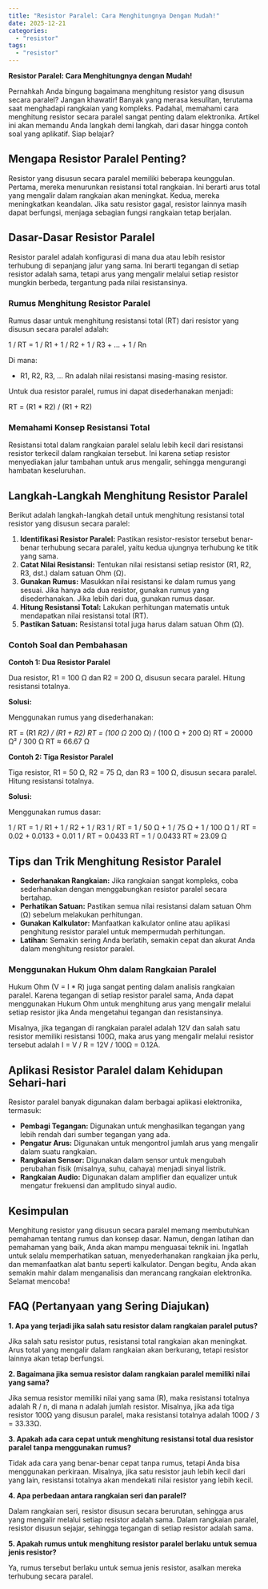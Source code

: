 ```yaml
---
title: "Resistor Paralel: Cara Menghitungnya Dengan Mudah!"
date: 2025-12-21
categories: 
  - "resistor"
tags: 
  - "resistor"
---
```


**Resistor Paralel: Cara Menghitungnya dengan Mudah!**

Pernahkah Anda bingung bagaimana menghitung resistor yang disusun secara paralel? Jangan khawatir! Banyak yang merasa kesulitan, terutama saat menghadapi rangkaian yang kompleks. Padahal, memahami cara menghitung resistor secara paralel sangat penting dalam elektronika. Artikel ini akan memandu Anda langkah demi langkah, dari dasar hingga contoh soal yang aplikatif. Siap belajar?

## Mengapa Resistor Paralel Penting?

Resistor yang disusun secara paralel memiliki beberapa keunggulan. Pertama, mereka menurunkan resistansi total rangkaian. Ini berarti arus total yang mengalir dalam rangkaian akan meningkat. Kedua, mereka meningkatkan keandalan. Jika satu resistor gagal, resistor lainnya masih dapat berfungsi, menjaga sebagian fungsi rangkaian tetap berjalan.

## Dasar-Dasar Resistor Paralel

Resistor paralel adalah konfigurasi di mana dua atau lebih resistor terhubung di sepanjang jalur yang sama. Ini berarti tegangan di setiap resistor adalah sama, tetapi arus yang mengalir melalui setiap resistor mungkin berbeda, tergantung pada nilai resistansinya.

### Rumus Menghitung Resistor Paralel

Rumus dasar untuk menghitung resistansi total (RT) dari resistor yang disusun secara paralel adalah:

1 / RT = 1 / R1 + 1 / R2 + 1 / R3 + ... + 1 / Rn

Di mana:

- R1, R2, R3, ... Rn adalah nilai resistansi masing-masing resistor.

Untuk dua resistor paralel, rumus ini dapat disederhanakan menjadi:

RT = (R1 \* R2) / (R1 + R2)

### Memahami Konsep Resistansi Total

Resistansi total dalam rangkaian paralel selalu lebih kecil dari resistansi resistor terkecil dalam rangkaian tersebut. Ini karena setiap resistor menyediakan jalur tambahan untuk arus mengalir, sehingga mengurangi hambatan keseluruhan.

## Langkah-Langkah Menghitung Resistor Paralel

Berikut adalah langkah-langkah detail untuk menghitung resistansi total resistor yang disusun secara paralel:

1. **Identifikasi Resistor Paralel:** Pastikan resistor-resistor tersebut benar-benar terhubung secara paralel, yaitu kedua ujungnya terhubung ke titik yang sama.
2. **Catat Nilai Resistansi:** Tentukan nilai resistansi setiap resistor (R1, R2, R3, dst.) dalam satuan Ohm (Ω).
3. **Gunakan Rumus:** Masukkan nilai resistansi ke dalam rumus yang sesuai. Jika hanya ada dua resistor, gunakan rumus yang disederhanakan. Jika lebih dari dua, gunakan rumus dasar.
4. **Hitung Resistansi Total:** Lakukan perhitungan matematis untuk mendapatkan nilai resistansi total (RT).
5. **Pastikan Satuan:** Resistansi total juga harus dalam satuan Ohm (Ω).

### Contoh Soal dan Pembahasan

**Contoh 1: Dua Resistor Paralel**

Dua resistor, R1 = 100 Ω dan R2 = 200 Ω, disusun secara paralel. Hitung resistansi totalnya.

**Solusi:**

Menggunakan rumus yang disederhanakan:

RT = (R1 _R2) / (R1 + R2) RT = (100 Ω_ 200 Ω) / (100 Ω + 200 Ω) RT = 20000 Ω² / 300 Ω RT ≈ 66.67 Ω

**Contoh 2: Tiga Resistor Paralel**

Tiga resistor, R1 = 50 Ω, R2 = 75 Ω, dan R3 = 100 Ω, disusun secara paralel. Hitung resistansi totalnya.

**Solusi:**

Menggunakan rumus dasar:

1 / RT = 1 / R1 + 1 / R2 + 1 / R3 1 / RT = 1 / 50 Ω + 1 / 75 Ω + 1 / 100 Ω 1 / RT = 0.02 + 0.0133 + 0.01 1 / RT = 0.0433 RT = 1 / 0.0433 RT ≈ 23.09 Ω

## Tips dan Trik Menghitung Resistor Paralel

- **Sederhanakan Rangkaian:** Jika rangkaian sangat kompleks, coba sederhanakan dengan menggabungkan resistor paralel secara bertahap.
- **Perhatikan Satuan:** Pastikan semua nilai resistansi dalam satuan Ohm (Ω) sebelum melakukan perhitungan.
- **Gunakan Kalkulator:** Manfaatkan kalkulator online atau aplikasi penghitung resistor paralel untuk mempermudah perhitungan.
- **Latihan:** Semakin sering Anda berlatih, semakin cepat dan akurat Anda dalam menghitung resistor paralel.

### Menggunakan Hukum Ohm dalam Rangkaian Paralel

Hukum Ohm (V = I \* R) juga sangat penting dalam analisis rangkaian paralel. Karena tegangan di setiap resistor paralel sama, Anda dapat menggunakan Hukum Ohm untuk menghitung arus yang mengalir melalui setiap resistor jika Anda mengetahui tegangan dan resistansinya.

Misalnya, jika tegangan di rangkaian paralel adalah 12V dan salah satu resistor memiliki resistansi 100Ω, maka arus yang mengalir melalui resistor tersebut adalah I = V / R = 12V / 100Ω = 0.12A.

## Aplikasi Resistor Paralel dalam Kehidupan Sehari-hari

Resistor paralel banyak digunakan dalam berbagai aplikasi elektronika, termasuk:

- **Pembagi Tegangan:** Digunakan untuk menghasilkan tegangan yang lebih rendah dari sumber tegangan yang ada.
- **Pengatur Arus:** Digunakan untuk mengontrol jumlah arus yang mengalir dalam suatu rangkaian.
- **Rangkaian Sensor:** Digunakan dalam sensor untuk mengubah perubahan fisik (misalnya, suhu, cahaya) menjadi sinyal listrik.
- **Rangkaian Audio:** Digunakan dalam amplifier dan equalizer untuk mengatur frekuensi dan amplitudo sinyal audio.

## Kesimpulan

Menghitung resistor yang disusun secara paralel memang membutuhkan pemahaman tentang rumus dan konsep dasar. Namun, dengan latihan dan pemahaman yang baik, Anda akan mampu menguasai teknik ini. Ingatlah untuk selalu memperhatikan satuan, menyederhanakan rangkaian jika perlu, dan memanfaatkan alat bantu seperti kalkulator. Dengan begitu, Anda akan semakin mahir dalam menganalisis dan merancang rangkaian elektronika. Selamat mencoba!

## FAQ (Pertanyaan yang Sering Diajukan)

**1\. Apa yang terjadi jika salah satu resistor dalam rangkaian paralel putus?**

Jika salah satu resistor putus, resistansi total rangkaian akan meningkat. Arus total yang mengalir dalam rangkaian akan berkurang, tetapi resistor lainnya akan tetap berfungsi.

**2\. Bagaimana jika semua resistor dalam rangkaian paralel memiliki nilai yang sama?**

Jika semua resistor memiliki nilai yang sama (R), maka resistansi totalnya adalah R / n, di mana n adalah jumlah resistor. Misalnya, jika ada tiga resistor 100Ω yang disusun paralel, maka resistansi totalnya adalah 100Ω / 3 = 33.33Ω.

**3\. Apakah ada cara cepat untuk menghitung resistansi total dua resistor paralel tanpa menggunakan rumus?**

Tidak ada cara yang benar-benar cepat tanpa rumus, tetapi Anda bisa menggunakan perkiraan. Misalnya, jika satu resistor jauh lebih kecil dari yang lain, resistansi totalnya akan mendekati nilai resistor yang lebih kecil.

**4\. Apa perbedaan antara rangkaian seri dan paralel?**

Dalam rangkaian seri, resistor disusun secara berurutan, sehingga arus yang mengalir melalui setiap resistor adalah sama. Dalam rangkaian paralel, resistor disusun sejajar, sehingga tegangan di setiap resistor adalah sama.

**5\. Apakah rumus untuk menghitung resistor paralel berlaku untuk semua jenis resistor?**

Ya, rumus tersebut berlaku untuk semua jenis resistor, asalkan mereka terhubung secara paralel.
